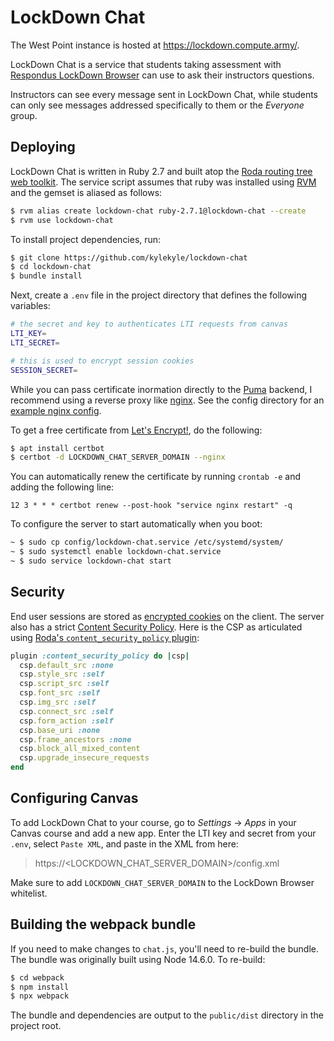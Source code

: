 # LockDown Chat

The West Point instance is hosted at https://lockdown.compute.army/.

LockDown Chat is a service that students taking assessment with [Respondus LockDown Browser](https://web.respondus.com/he/lockdownbrowser/) can use to ask their instructors questions. 

Instructors can see every message sent in LockDown Chat, while students can only see messages addressed specifically to them or the *Everyone* group. 

## Deploying

LockDown Chat is written in Ruby 2.7 and built atop the [Roda routing tree web toolkit](https://github.com/jeremyevans/roda). The service script assumes that ruby was installed using [RVM](https://rvm.io/) and the gemset is aliased as follows: 

```bash
$ rvm alias create lockdown-chat ruby-2.7.1@lockdown-chat --create
$ rvm use lockdown-chat
```

To install project dependencies, run: 

```bash
$ git clone https://github.com/kylekyle/lockdown-chat
$ cd lockdown-chat
$ bundle install
```

Next, create a `.env` file in the project directory that defines the following variables: 

```bash
# the secret and key to authenticates LTI requests from canvas
LTI_KEY=
LTI_SECRET=

# this is used to encrypt session cookies
SESSION_SECRET=
```

While you can pass certificate inormation directly to the [Puma](https://github.com/puma/puma) backend, I recommend using a reverse proxy like [nginx](https://www.nginx.com/). See the config directory for an [example nginx config](config/nginx.conf).

To get a free certificate from [Let's Encrypt!](https://letsencrypt.org), do the following:

```bash 
$ apt install certbot
$ certbot -d LOCKDOWN_CHAT_SERVER_DOMAIN --nginx
```

You can automatically renew the certificate by running `crontab -e` and adding the following line:

```
12 3 * * * certbot renew --post-hook "service nginx restart" -q
```

To configure the server to start automatically when you boot:

```bash
~ $ sudo cp config/lockdown-chat.service /etc/systemd/system/
~ $ sudo systemctl enable lockdown-chat.service 
~ $ sudo service lockdown-chat start
```

## Security

End user sessions are stored as [encrypted cookies](http://roda.jeremyevans.net/rdoc/classes/Roda/RodaPlugins/Sessions.html) on the client. The server also has a strict [Content Security Policy](https://developer.mozilla.org/en-US/docs/Web/HTTP/CSP). Here is the CSP as articulated using [Roda's `content_security_policy` plugin](https://roda.jeremyevans.net/rdoc/classes/Roda/RodaPlugins/ContentSecurityPolicy.html): 
```ruby 
plugin :content_security_policy do |csp|
  csp.default_src :none
  csp.style_src :self
  csp.script_src :self
  csp.font_src :self
  csp.img_src :self
  csp.connect_src :self
  csp.form_action :self
  csp.base_uri :none
  csp.frame_ancestors :none
  csp.block_all_mixed_content
  csp.upgrade_insecure_requests
end
```

## Configuring Canvas

To add LockDown Chat to your course, go to *Settings* -> *Apps* in your Canvas course and add a new app. Enter the LTI key and secret from your `.env`, select `Paste XML`, and paste in the XML from here: 

> https://<LOCKDOWN_CHAT_SERVER_DOMAIN>/config.xml

Make sure to add `LOCKDOWN_CHAT_SERVER_DOMAIN` to the LockDown Browser whitelist. 

## Building the webpack bundle

If you need to make changes to `chat.js`, you'll need to re-build the bundle. The bundle was originally built using Node 14.6.0. To re-build: 

```bash
$ cd webpack
$ npm install
$ npx webpack 
```

The bundle and dependencies are output to the `public/dist` directory in the project root. 

